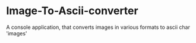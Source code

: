 # Image-To-Ascii-converter
A console application, that converts images in various formats to ascii char 'images'
